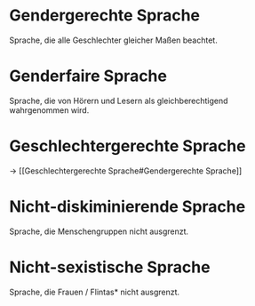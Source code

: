 # Gendergerechte Sprache
Sprache, die alle Geschlechter gleicher Maßen beachtet.
# Genderfaire Sprache
Sprache, die von Hörern und Lesern als gleichberechtigend wahrgenommen wird.
# Geschlechtergerechte Sprache
-> [[Geschlechtergerechte Sprache#Gendergerechte Sprache]]
# Nicht-diskiminierende Sprache
Sprache, die Menschengruppen nicht ausgrenzt.
# Nicht-sexistische Sprache
Sprache, die Frauen / Flintas\* nicht ausgrenzt.